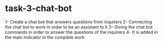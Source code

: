# task-3-chat-bot
1- Create a chat bot that answers questions from inquirers
2- Connecting the chat bot to work in order to be an assistant to it
3- Giving the chat bot commands in order to answer the questions of the inquirers
4- It is added in the main indicator in the complete work
